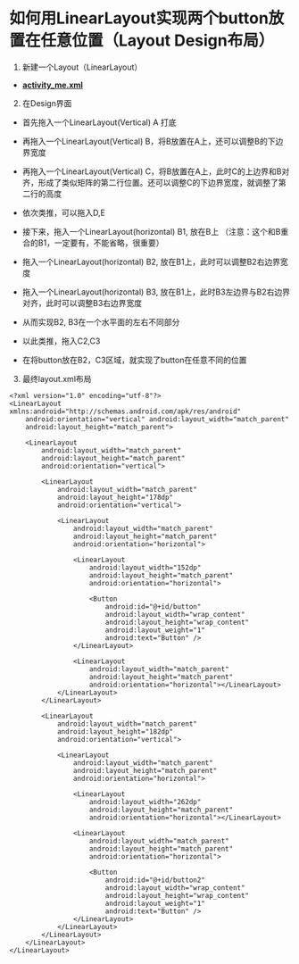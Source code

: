 # 如何用LinearLayout实现两个button放置在任意位置（Layout Design布局）


1. 新建一个Layout（LinearLayout）

* [**activity_me.xml**](TwoBtnAnyLocation/app/src/main/res/layout/activity_me.xml)


2. 在Design界面

* 首先拖入一个LinearLayout(Vertical) A 打底
* 再拖入一个LinearLayout(Vertical) B，将B放置在A上，还可以调整B的下边界宽度
* 再拖入一个LinearLayout(Vertical) C，将B放置在A上，此时C的上边界和B对齐，形成了类似矩阵的第二行位置。还可以调整C的下边界宽度，就调整了第二行的高度
* 依次类推，可以拖入D,E

* 接下来，拖入一个LinearLayout(horizontal) B1, 放在B上 （注意：这个和B重合的B1，一定要有，不能省略，很重要）
* 拖入一个LinearLayout(horizontal) B2, 放在B1上，此时可以调整B2右边界宽度
* 拖入一个LinearLayout(horizontal) B3, 放在B1上，此时B3左边界与B2右边界对齐，此时可以调整B3右边界宽度
* 从而实现B2, B3在一个水平面的左右不同部分
* 以此类推，拖入C2,C3
* 在将button放在B2，C3区域，就实现了button在任意不同的位置





3. 最终layout.xml布局


```
<?xml version="1.0" encoding="utf-8"?>
<LinearLayout xmlns:android="http://schemas.android.com/apk/res/android"
    android:orientation="vertical" android:layout_width="match_parent"
    android:layout_height="match_parent">

    <LinearLayout
        android:layout_width="match_parent"
        android:layout_height="match_parent"
        android:orientation="vertical">

        <LinearLayout
            android:layout_width="match_parent"
            android:layout_height="178dp"
            android:orientation="vertical">

            <LinearLayout
                android:layout_width="match_parent"
                android:layout_height="match_parent"
                android:orientation="horizontal">

                <LinearLayout
                    android:layout_width="152dp"
                    android:layout_height="match_parent"
                    android:orientation="horizontal">

                    <Button
                        android:id="@+id/button"
                        android:layout_width="wrap_content"
                        android:layout_height="wrap_content"
                        android:layout_weight="1"
                        android:text="Button" />
                </LinearLayout>

                <LinearLayout
                    android:layout_width="match_parent"
                    android:layout_height="match_parent"
                    android:orientation="horizontal"></LinearLayout>
            </LinearLayout>
        </LinearLayout>

        <LinearLayout
            android:layout_width="match_parent"
            android:layout_height="182dp"
            android:orientation="vertical">

            <LinearLayout
                android:layout_width="match_parent"
                android:layout_height="match_parent"
                android:orientation="horizontal">

                <LinearLayout
                    android:layout_width="262dp"
                    android:layout_height="match_parent"
                    android:orientation="horizontal"></LinearLayout>

                <LinearLayout
                    android:layout_width="match_parent"
                    android:layout_height="match_parent"
                    android:orientation="horizontal">

                    <Button
                        android:id="@+id/button2"
                        android:layout_width="wrap_content"
                        android:layout_height="wrap_content"
                        android:layout_weight="1"
                        android:text="Button" />
                </LinearLayout>
            </LinearLayout>
        </LinearLayout>
    </LinearLayout>
</LinearLayout>


```